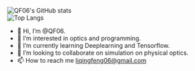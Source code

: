 ![QF06's GitHub stats](https://github-readme-stats.vercel.app/api?username=QF06&show_icons=true&theme=dark)
<br />
![Top Langs](https://github-readme-stats.vercel.app/api/top-langs/?username=QF06&layout=compact&show_icons=true&theme=dark)
- 👋 Hi, I’m @QF06.
- 👀 I’m interested in optics and programming.
- 🌱 I’m currently learning Deeplearning and Tensorflow.
- 💞️ I’m looking to collaborate on simulation on physical optics.
- 📫 How to reach me liqingfeng06@gmail.com

<!---
QF06/QF06 is a ✨ special ✨ repository because its `README.md` (this file) appears on your GitHub profile.
You can click the Preview link to take a look at your changes.
--->
